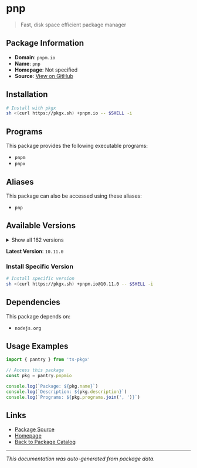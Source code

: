 # pnp

> Fast, disk space efficient package manager

## Package Information

- **Domain**: `pnpm.io`
- **Name**: `pnp`
- **Homepage**: Not specified
- **Source**: [View on GitHub](https://github.com/pkgxdev/pantry/tree/main/projects/pnpm.io/package.yml)

## Installation

```bash
# Install with pkgx
sh <(curl https://pkgx.sh) +pnpm.io -- $SHELL -i
```

## Programs

This package provides the following executable programs:

- `pnpm`
- `pnpx`

## Aliases

This package can also be accessed using these aliases:

- `pnp`

## Available Versions

<details>
<summary>Show all 162 versions</summary>

- `10.11.0`, `10.10.0`, `10.9.0`, `10.8.1`, `10.8.0`
- `10.7.1`, `10.7.0`, `10.6.5`, `10.6.4`, `10.6.3`
- `10.6.2`, `10.6.1`, `10.6.0`, `10.5.2`, `10.5.1`
- `10.5.0`, `10.4.1`, `10.4.0`, `10.3.0`, `10.2.1`
- `10.2.0`, `10.1.0`, `10.0.0`, `9.15.9`, `9.15.8`
- `9.15.7`, `9.15.6`, `9.15.5`, `9.15.4`, `9.15.3`
- `9.15.2`, `9.15.1`, `9.15.0`, `9.14.4`, `9.14.3`
- `9.14.2`, `9.14.1`, `9.13.2`, `9.13.1`, `9.13.0`
- `9.12.3`, `9.12.2`, `9.12.1`, `9.12.0`, `9.11.0`
- `9.10.0`, `9.9.0`, `9.8.0`, `9.7.1`, `9.7.0`
- `9.6.0`, `9.5.0`, `9.4.0`, `9.3.0`, `9.2.0`
- `9.1.4`, `9.1.3`, `9.1.2`, `9.1.1`, `9.1.0`
- `9.0.6`, `9.0.5`, `9.0.4`, `9.0.3`, `9.0.2`
- `9.0.1`, `9.0.0`, `8.15.9`, `8.15.8`, `8.15.7`
- `8.15.6`, `8.15.5`, `8.15.4`, `8.15.3`, `8.15.2`
- `8.15.1`, `8.15.0`, `8.14.3`, `8.14.2`, `8.14.1`
- `8.14.0`, `8.13.1`, `8.12.1`, `8.12.0`, `8.11.0`
- `8.10.5`, `8.10.4`, `8.10.3`, `8.10.2`, `8.10.1`
- `8.10.0`, `8.9.2`, `8.9.1`, `8.9.0`, `8.8.0`
- `8.7.6`, `8.7.5`, `8.7.4`, `8.7.3`, `8.7.1`
- `8.7.0`, `8.6.12`, `8.6.11`, `8.6.10`, `8.6.9`
- `8.6.8`, `8.6.7`, `8.6.6`, `8.6.5`, `8.6.4`
- `8.6.3`, `8.6.2`, `8.6.1`, `8.6.0`, `8.5.1`
- `8.5.0`, `8.4.0`, `8.3.1`, `8.3.0`, `8.2.0`
- `8.1.1`, `8.1.0`, `8.0.0`, `7.33.7`, `7.33.6`
- `7.33.5`, `7.33.4`, `7.33.3`, `7.33.2`, `7.33.1`
- `7.33.0`, `7.32.5`, `7.32.4`, `7.32.3`, `7.32.2`
- `7.32.1`, `7.32.0`, `7.31.0`, `7.30.5`, `7.30.3`
- `7.30.1`, `7.30.0`, `7.29.3`, `7.29.1`, `7.29.0`
- `7.28.0`, `7.27.1`, `7.27.0`, `7.26.3`, `7.26.2`
- `7.26.1`, `7.26.0`, `7.25.1`, `7.25.0`, `7.24.3`
- `7.24.2`, `7.23.0`, `7.22.0`, `7.21.0`, `7.20.0`
- `7.19.0`, `7.18.2`

</details>

**Latest Version**: `10.11.0`

### Install Specific Version

```bash
# Install specific version
sh <(curl https://pkgx.sh) +pnpm.io@10.11.0 -- $SHELL -i
```

## Dependencies

This package depends on:

- `nodejs.org`

## Usage Examples

```typescript
import { pantry } from 'ts-pkgx'

// Access this package
const pkg = pantry.pnpmio

console.log(`Package: ${pkg.name}`)
console.log(`Description: ${pkg.description}`)
console.log(`Programs: ${pkg.programs.join(', ')}`)
```

## Links

- [Package Source](https://github.com/pkgxdev/pantry/tree/main/projects/pnpm.io/package.yml)
- [Homepage](#)
- [Back to Package Catalog](../package-catalog.md)

---

*This documentation was auto-generated from package data.*
